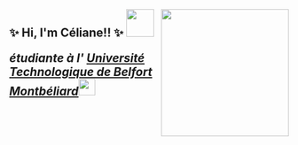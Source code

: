 <h2> ✨ Hi, I'm Céliane!! ✨ <img src="https://media.giphy.com/media/l66EHxcbQV7ZShivXR/giphy.gif" width="50"<</h2>
<img align='right' src="https://media.giphy.com/media/kFHYyrqJesGESSGBCS/giphy.gif" width="230">
<p><em>étudiante à l' <a href="https://www.utbm.fr">Université Technologique de Belfort Montbéliard</a><img src="https://media.giphy.com/media/fYSnHlufseco8Fh93Z/giphy.gif" width="30"></p>

<!--
**Toxcecety/Toxcecety** is a ✨ _special_ ✨ repository because its `README.md` (this file) appears on your GitHub profile.

Here are some ideas to get you started:

- 🔭 I’m currently working on ...
- 🌱 I’m currently learning ...
- 👯 I’m looking to collaborate on ...
- 🤔 I’m looking for help with ...
- 💬 Ask me about ...
- 📫 How to reach me: ...
- 😄 Pronouns: ...
- ⚡ Fun fact: ...
-->
